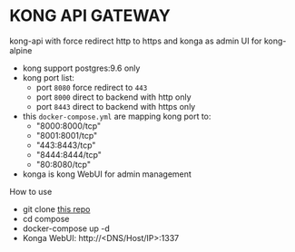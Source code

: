 # KONG API GATEWAY
kong-api with force redirect http to https and konga as admin UI for kong-alpine
- kong support postgres:9.6 only
- kong port list:
  - port `8080` force redirect to `443`
  - port `8000` direct to backend with http only
  - port `8443` direct to backend with https only
- this `docker-compose.yml` are mapping kong port to:
  - "8000:8000/tcp"
  - "8001:8001/tcp"
  - "443:8443/tcp"
  - "8444:8444/tcp"
  - "80:8080/tcp"
- konga is kong WebUI for admin management

How to use
- git clone [this repo]()
- cd compose
- docker-compose up -d
- Konga WebUI: http://<DNS/Host/IP>:1337
